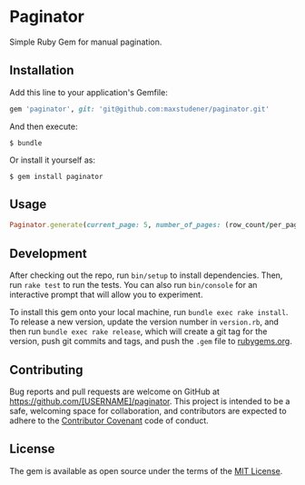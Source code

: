 # Paginator

Simple Ruby Gem for manual pagination.

## Installation

Add this line to your application's Gemfile:

```ruby
gem 'paginator', git: 'git@github.com:maxstudener/paginator.git'
```

And then execute:

    $ bundle

Or install it yourself as:

    $ gem install paginator

## Usage

```ruby
Paginator.generate(current_page: 5, number_of_pages: (row_count/per_page))
```

## Development

After checking out the repo, run `bin/setup` to install dependencies. Then, run `rake test` to run the tests. You can also run `bin/console` for an interactive prompt that will allow you to experiment.

To install this gem onto your local machine, run `bundle exec rake install`. To release a new version, update the version number in `version.rb`, and then run `bundle exec rake release`, which will create a git tag for the version, push git commits and tags, and push the `.gem` file to [rubygems.org](https://rubygems.org).

## Contributing

Bug reports and pull requests are welcome on GitHub at https://github.com/[USERNAME]/paginator. This project is intended to be a safe, welcoming space for collaboration, and contributors are expected to adhere to the [Contributor Covenant](http://contributor-covenant.org) code of conduct.


## License

The gem is available as open source under the terms of the [MIT License](http://opensource.org/licenses/MIT).
